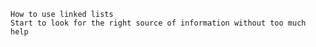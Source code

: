 
    How to use linked lists
    Start to look for the right source of information without too much help
